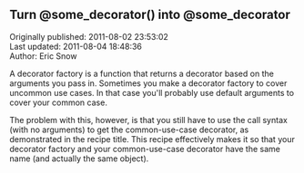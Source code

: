 ## Turn @some_decorator() into @some_decorator  
Originally published: 2011-08-02 23:53:02  
Last updated: 2011-08-04 18:48:36  
Author: Eric Snow  
  
A decorator factory is a function that returns a decorator based on the arguments you pass in.  Sometimes you make a decorator factory to cover uncommon use cases.  In that case you'll probably use default arguments to cover your common case.

The problem with this, however, is that you still have to use the call syntax (with no arguments) to get the common-use-case decorator, as demonstrated in the recipe title.  This recipe effectively makes it so that your decorator factory and your common-use-case decorator have the same name (and actually the same object).